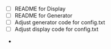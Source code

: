 - [ ] README for Display
- [ ] README for Generator
- [ ] Adjust generator code for config.txt
- [ ] Adjust display code for config.txt
- 
